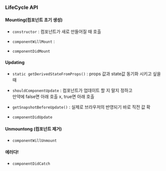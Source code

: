 ### LifeCycle API

#### Mounting(컴포넌트 초기 생성)
- `constructor` : 컴포넌트가 새로 만들어질 때 호출

- `componentWillMount` : 

- `componentDidMount`

#### Updating
- `static getDerivedStateFromProps()` : props 값과 state값 동기화 시키고 싶을 때 

- `shouldComponentUpdate` : 컴포넌트가 업데이트 할 지 말지 정하고 <br>
                            만약에 false면 아래 호출 x, true면 아래 호출 
                            
- `getSnapshotBeforeUpdate()` : 실제로 브라우저의 반영되기 바로 직전 값 확

- `componentDidUpdate` 

#### Unmountong (컴포넌트 제거)
- `componentWillUnmount`

#### 에러다! 
- `componentDidCatch`
 
